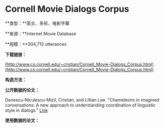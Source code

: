 # Cornell Movie Dialogs Corpus

**类型：**英文、多轮、电影字幕

**来源：**Internet Movie Database

**规模：**304,713 utterances

**下载链接：**

[http://www.cs.cornell.edu/~cristian/Cornell_Movie-Dialogs_Corpus.html](http://www.cs.cornell.edu/~cristian/Cornell_Movie-Dialogs_Corpus.html)



**构造方法：**



**公开数据的论文：**

Danescu-Niculescu-Mizil, Cristian, and Lillian Lee. "Chameleons in imagined conversations: A new approach to understanding coordination of linguistic style in dialogs." [Link](https://arxiv.org/pdf/1106.3077.pdf)



**使用数据的论文：**

